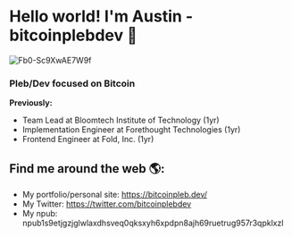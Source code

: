 # Hello world! I'm Austin - bitcoinplebdev 🤝

![Fb0-Sc9XwAE7W9f](https://user-images.githubusercontent.com/53542748/207914970-1c068194-a7cd-4331-9593-b27eef429b76.jpeg)

### Pleb/Dev focused on Bitcoin

<strong>Previously:</strong>
- Team Lead at Bloomtech Institute of Technology (1yr)
- Implementation Engineer at Forethought Technologies (1yr)
- Frontend Engineer at Fold, Inc. (1yr)


## Find me around the web 🌎:
- My portfolio/personal site: <a href="https://bitcoinpleb.dev/">https://bitcoinpleb.dev/</a>
- My Twitter: <a href="https://twitter.com/bitcoinplebdev">https://twitter.com/bitcoinplebdev</a>
- My npub: npub1s9etjgzjglwlaxdhsveq0qksxyh6xpdpn8ajh69ruetrug957r3qpklxzl

